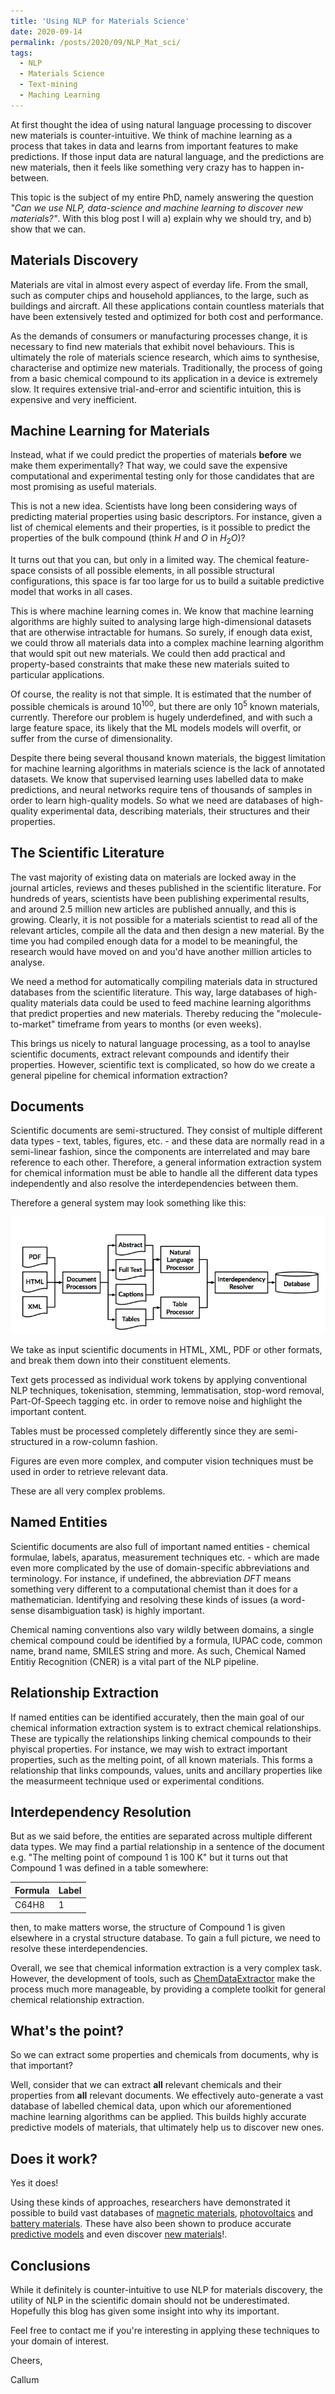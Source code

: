 ```yaml
---
title: 'Using NLP for Materials Science'
date: 2020-09-14
permalink: /posts/2020/09/NLP_Mat_sci/
tags:
  - NLP
  - Materials Science
  - Text-mining
  - Maching Learning
---
```

At first thought the idea of using natural language processing to discover new materials is counter-intuitive. We think of machine learning as a process that takes in data and learns from important features to make predictions. If those input data are natural language, and the predictions are new materials, then it feels like something very crazy has to happen in-between.

This topic is the subject of my entire PhD, namely answering the question <i>"Can we use NLP, data-science and machine learning to discover new materials?"</i>. With this blog post I will a) explain why we should try, and b) show that we can.

## Materials Discovery

Materials are vital in almost every aspect of everday life. From the small, such as computer chips and household appliances, to the large, such as buildings and aircraft. All these applications contain countless materials that have been extensively tested and optimized for both cost and performance.  

As the demands of consumers or manufacturing processes change, it is necessary to find new materials that exhibit novel behaviours. This is ultimately the role of materials science research, which aims to synthesise, characterise and optimize new materials. Traditionally, the process of going from a basic chemical compound to its application in a device is extremely slow. It requires extensive trial-and-error and scientific intuition, this is expensive and very inefficient.

## Machine Learning for Materials

Instead, what if we could predict the properties of materials <b>before</b> we make them experimentally? That way, we could save the expensive computational and experimental testing only for those candidates that are most promising as useful materials.

This is not a new idea. Scientists have long been considering ways of predicting material properties using basic descriptors. For instance, given a list of chemical elements and their properties, is it possible to predict the properties of the bulk compound (think $H$ and $O$ in $H_2O$)?

It turns out that you can, but only in a limited way. The chemical feature-space consists of all possible elements, in all possible structural configurations, this space is far too large for us to build a suitable predictive model that works in all cases.

This is where machine learning comes in. We know that machine learning algorithms are highly suited to analysing large high-dimensional datasets that are otherwise intractable for humans. So surely, if enough data exist, we could throw all materials data into a complex machine learning algorithm that would spit out new materials. We could then add practical and property-based constraints that make these new materials suited to particular applications.

Of course, the reality is not that simple. It is estimated that the number of possible chemicals is around $10^{100}$, but there are only $10^5$ known materials, currently. Therefore our problem is hugely underdefined, and with such a large feature space, its likely that the ML models models will overfit, or suffer from the curse of dimensionality.  

Despite there being several thousand known materials, the biggest limitation for machine learning algorithms in materials science is the lack of annotated datasets. We know that supervised learning uses labelled data to make predictions, and neural networks require tens of thousands of samples in order to learn high-quality models. So what we need are databases of high-quality experimental data, describing materials, their structures and their properties.

## The Scientific Literature

The vast majority of existing data on materials are locked away in the journal articles, reviews and theses published in the scientific literature. For hundreds of years, scientists have been publishing experimental results, and around 2.5 million new articles are published annually, and this is growing. Clearly, it is not possible for a materials scientist to read all of the relevant articles, compile all the data and then design a new material. By the time you had compiled enough data for a model to be meaningful, the research would have moved on and you'd have another million articles to analyse.

We need a method for automatically compiling materials data in structured databases from the scientific literature. This way, large databases of high-quality materials data could be used to feed machine learning algorithms that predict properties and new materials. Thereby reducing the "molecule-to-market" timeframe from years to months (or even weeks).

This brings us nicely to natural language processing, as a tool  to anaylse scientific documents, extract relevant compounds and identify their properties. However, scientific text is complicated, so how do we create a general pipeline for chemical information extraction?

## Documents
Scientific documents are semi-structured. They consist of multiple different data types - text, tables, figures, etc. - and these data are normally read in a semi-linear fashion, since the components are interrelated and may bare reference to each other. Therefore, a general information extraction system for chemical information must be able to handle all the different data types independently and also resolve the interdependencies between them.

Therefore a general system may look something like this:

![CDE](/images/system_overview.png)

We take as input scientific documents in HTML, XML, PDF or other formats, and break them down into their constituent elements.

Text gets processed as individual work tokens by applying conventional NLP techniques, tokenisation, stemming, lemmatisation, stop-word removal, Part-Of-Speech tagging etc. in order to remove noise and highlight the important content.

Tables must be processed completely differently since they are semi-structured in a row-column fashion.

Figures are even more complex, and computer vision techniques must be used in order to retrieve relevant data.

These are all very complex problems.

## Named Entities
Scientific documents are also full of important named entities - chemical formulae, labels, aparatus, measurement techniques etc. - which are made even more complicated by the use of domain-specific abbreviations and terminology. For instance, if undefined, the abbreviation <i>DFT</i> means something very different to a computational chemist than it does for a mathematician. Identifying and resolving these kinds of issues (a word-sense disambiguation task) is highly important. 

Chemical naming conventions also vary wildly between domains, a single chemical compound could be identified by a formula, IUPAC code, common name, brand name, SMILES string and more. As such, Chemical Named Entitiy Recognition (CNER) is a vital part of the NLP pipeline.

## Relationship Extraction
If named entities can be identified accurately, then the main goal of our chemical information extraction system is to extract chemical relationships. These are typically the relationships linking chemical compounds to their phyiscal properties. For instance, we may wish to extract important properties, such as the melting point, of all known materials. This forms a relationship that links compounds, values, units and ancillary properties like the measurmeent technique used or experimental conditions.


## Interdependency Resolution
But as we said before, the entities are separated across multiple different data types. We may find a partial relationship in a sentence of the document e.g. "The melting point of compound 1 is 100 K" but it turns out that Compound 1 was defined in a table somewhere:


Formula|Label
--|--|
C64H8|1

then, to make matters worse, the structure of Compound 1 is given elsewhere in a crystal structure database. To gain a full picture, we need to resolve these interdependencies.

Overall, we see that chemical information extraction is a very complex task. However, the development of tools, such as [ChemDataExtractor](https://chemdataextractor.org) make the process much more manageable, by providing a complete toolkit for general chemical relationship extraction.


## What's the point?
So we can extract some properties and chemicals from documents, why is that important? 

Well, consider that we can extract <b>all</b> relevant chemicals and their properties from <b>all</b> relevant documents. We effectively auto-generate a vast database of labelled chemical data, upon which our aforementioned machine learning algorithms can be applied. This builds highly accurate predictive models of materials, that ultimately help us to discover new ones.

## Does it work?
Yes it does! 

Using these kinds of approaches, researchers have demonstrated it possible to build vast databases of [magnetic materials](https://www.nature.com/articles/sdata2018111), [photovoltaics](https://ui.adsabs.harvard.edu/abs/2019APS..MARB22013B/abstract) and [battery materials](https://www.nature.com/articles/s41597-020-00602-2). These have also been shown to produce accurate [predictive models](https://www.nature.com/articles/s41524-020-0287-8) and even discover [new materials](https://www.nature.com/articles/s41427-020-0214-y)!.

## Conclusions
While it definitely is counter-intuitive to use NLP for materials discovery, the utility of NLP in the scientific domain should not be underestimated. Hopefully this blog has given some insight into why its important.

Feel free to contact me if you're interesting in applying these techniques to your domain of interest.

Cheers,

Callum
